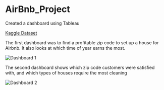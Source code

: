 # AirBnb_Project

Created a dashboard using Tableau <be>

[Kaggle Dataset](https://www.kaggle.com/datasets/alexanderfreberg/airbnb-listings-2016-dataset)

The first dashboard was to find a profitable zip code to set up a house for Airbnb. It also looks at which time of year earns the most.

![Dashboard 1](https://github.com/ShreyashSanjay/AirBnb_Project/assets/80293646/6f3b610e-50fe-4fdc-8c97-3e001fe7f4f5)

The second dashboard shows which zip code customers were satisfied with, and which types of houses require the most cleaning 

![Dashboard 2](https://github.com/ShreyashSanjay/AirBnb_Project/assets/80293646/e4b1854a-f376-4fed-9c4c-abd364d04e8f)

